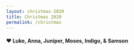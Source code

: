 ```yaml
---
layout: christmas-2020
title: Christmas 2020
permalink: /christmas
---
```


#### ♥️ Luke, Anna, Juniper, Moses, Indigo, & Samson

